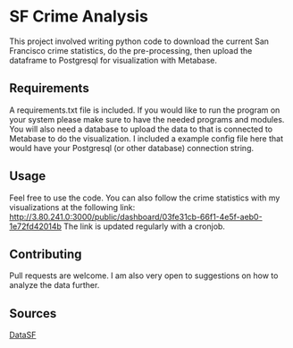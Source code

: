 # SF Crime Analysis

This project involved writing python code to download the current San Francisco crime statistics, do the pre-processing, then upload the dataframe to Postgresql for visualization with Metabase.   

## Requirements

A requirements.txt file is included. If you would like to run the program on your system please make sure to have the needed programs and modules. You will also need a database to upload the data to that is connected to Metabase to do the visualization. I included a example config file here that would have your Postgresql (or other database) connection string. 

## Usage

Feel free to use the code. You can also follow the crime statistics with my visualizations at the following link: http://3.80.241.0:3000/public/dashboard/03fe31cb-66f1-4e5f-aeb0-1e72fd42014b
The link is updated regularly with a cronjob.

## Contributing
Pull requests are welcome. I am also very open to suggestions on how to analyze the data further.

## Sources
[DataSF](https://data.sfgov.org/Public-Safety/Police-Department-Incident-Reports-2018-to-Present/wg3w-h783)

